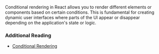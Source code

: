 Conditional rendering in React allows you to render different elements or components based on certain conditions. This 
is fundamental for creating dynamic user interfaces where parts of the UI appear or disappear depending on the application's 
state or logic.

### Additional Reading
- [Conditional Rendering](https://react.dev/learn/conditional-rendering)